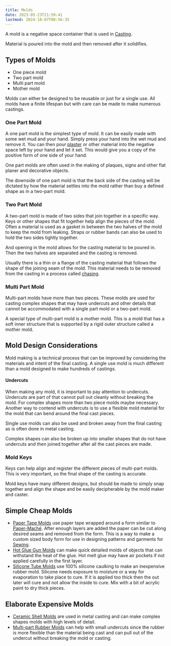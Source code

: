 ```yaml
---
title: Molds
date: 2023-05-23T21:59:41
lastmod: 2024-10-07T08:56:35
---
```


A mold is a negative space container that is used in [Casting](../metalworking/casting.md).

Material is poured into the mold and then removed after it solidifies.

## Types of Molds

- One piece mold
- Two part mold
- Multi part mold
- Mother mold

Molds can either be designed to be reusable or just for a single use. All molds have a finite lifespan but with care can be made to make numerous castings.

### One Part Mold

A one part mold is the simplest type of mold. It can be easily made with some wet mud and your hand. Simply press your hand into the wet mud and remove it. You can then pour [plaster](../sculpture/plaster.md) or other material into the negative space left by your hand and let it set. This would give you a copy of the positive form of one side of your hand.

One part molds are often used in the making of plaques, signs and other flat planer and decorative objects.

The downside of one part mold is that the back side of the casting will be dictated by how the material settles into the mold rather than buy a defined shape as in a two-part mold.

### Two Part Mold

A two-part mold is made of two sides that join together in a specific way. Keys or other shapes that fit together help align the pieces of the mold. Often a material is used as a gasket in between the two halves of the mold to keep the mold from leaking. Straps or rubber bands can also be used to hold the two sides tightly together.

And opening in the mold allows for the casting material to be poured in. Then the two halves are separated and the casting is removed.

Usually there is a thin or a flange of the casting material that follows the shape of the joining seam of the mold. This material needs to be removed from the casting in a process called [chasing](../metalworking/chasing.md).

### Multi Part Mold

Multi-part molds have more than two pieces. These molds are used for casting complex shapes that may have undercuts and other details that cannot be accommodated with a single part mold or a two-part mold.

A special type of multi-part mold is a mother mold. This is a mold that has a soft inner structure that is supported by a rigid outer structure called a mother mold.

## Mold Design Considerations

Mold making is a technical process that can be improved by considering the materials and intent of the final casting. A single use mold is much different than a mold designed to make hundreds of castings.

#### Undercuts

When making any mold, it is important to pay attention to undercuts. Undercuts are part of that cannot pull out cleanly without breaking the mold. For complex shapes more than two piece molds maybe necessary. Another way to contend with undercuts is to use a flexible mold material for the mold that can bend around the final cast pieces.

Single use molds can also be used and broken away from the final casting as is often done in metal casting.

Complex shapes can also be broken up into smaller shapes that do not have undercuts and then joined together after all the cast pieces are made.

### Mold Keys

Keys can help align and register the different pieces of multi-part molds. This is very important, so the final shape of the casting is accurate.

Mold keys have many different designs, but should be made to simply snap together and align the shape and be easily decipherable by the mold maker and caster.

## Simple Cheap Molds

- [Paper Tape Molds](../sculpture/paper-tape-molds.md) use paper tape wrapped around a form similar to [Paper-Maché](../sculpture/paper-maché.md). After enough layers are added the paper can be cut along desired seams and removed from the form. This is a way to make a custom sized body form for use in designing patterns and garments for [Sewing](../sewing/sewing.md).
- [Hot Glue Gun Molds](hot-glue-gun-molds.md) can make quick detailed molds of objects that can withstand the heat of the glue. Hot melt glue may have air pockets if not applied carefully in the first layer.
- [Silicone Tube Molds](../sculpture/silicone-tube-molds.md) use 100% silicone caulking to make an inexpensive rubber mold. Silicone needs exposure to moisture or a way for evaporation to take place to cure. If it is applied too thick then the out later will cure and not allow the inside to cure. Mix with a bit of acrylic paint to dry thick pieces.

## Elaborate Expensive Molds

- [Ceramic Shell Molds](../metalworking/ceramic-shell-molds.md) are used in metal casting and can make complex shapes molds with high levels of detail.
- [Multi-part Rubber Molds](../sculpture/multi-part-rubber-molds.md) can help with small undercuts since the rubber is more flexible than the material being cast and can pull out of the undercut without breaking the mold or casting.
